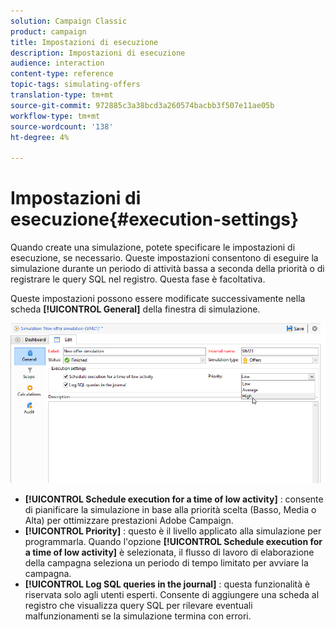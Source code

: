 ```yaml
---
solution: Campaign Classic
product: campaign
title: Impostazioni di esecuzione
description: Impostazioni di esecuzione
audience: interaction
content-type: reference
topic-tags: simulating-offers
translation-type: tm+mt
source-git-commit: 972885c3a38bcd3a260574bacbb3f507e11ae05b
workflow-type: tm+mt
source-wordcount: '138'
ht-degree: 4%

---
```



# Impostazioni di esecuzione{#execution-settings}

Quando create una simulazione, potete specificare le impostazioni di esecuzione, se necessario. Queste impostazioni consentono di eseguire la simulazione durante un periodo di attività bassa a seconda della priorità o di registrare le query SQL nel registro. Questa fase è facoltativa.

Queste impostazioni possono essere modificate successivamente nella scheda **[!UICONTROL General]** della finestra di simulazione.

![](assets/offer_simulation_008.png)

* **[!UICONTROL Schedule execution for a time of low activity]** : consente di pianificare la simulazione in base alla priorità scelta (Basso, Media o Alta) per ottimizzare  prestazioni Adobe Campaign.
* **[!UICONTROL Priority]** : questo è il livello applicato alla simulazione per programmarla. Quando l&#39;opzione **[!UICONTROL Schedule execution for a time of low activity]** è selezionata, il flusso di lavoro di elaborazione della campagna seleziona un periodo di tempo limitato per avviare la campagna.
* **[!UICONTROL Log SQL queries in the journal]** : questa funzionalità è riservata solo agli utenti esperti. Consente di aggiungere una scheda al registro che visualizza query SQL per rilevare eventuali malfunzionamenti se la simulazione termina con errori.

